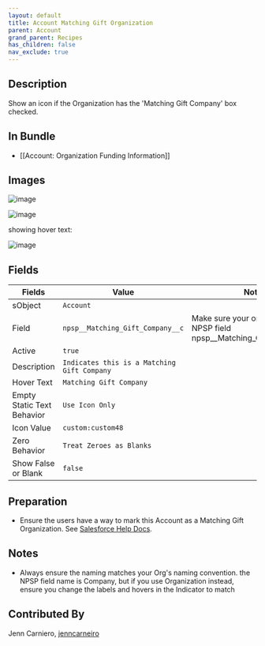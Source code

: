```yaml
---
layout: default
title: Account Matching Gift Organization
parent: Account
grand_parent: Recipes
has_children: false
nav_exclude: true
---
```


## Description

Show an icon if the Organization has the 'Matching Gift Company' box checked. 

## In Bundle

* [[Account: Organization Funding Information]]

## Images

![image](https://user-images.githubusercontent.com/71383648/228939160-ab8b532f-fd23-445e-b84c-816608f75431.png)


![image](https://user-images.githubusercontent.com/71383648/228938938-8cd3a7da-035f-4c72-9516-a0921aa67bf0.png)

showing hover text:

![image](https://user-images.githubusercontent.com/71383648/228938773-297a4b4f-9721-4486-87a4-b67ad217cc37.png)

## Fields

| Fields | Value | Notes |
|-----------|-----------|-----------|
|sObject|`Account`
|Field|`npsp__Matching_Gift_Company__c`|Make sure your org uses the NPSP field npsp__Matching_Gift_Company__c|
|Active|`true`
|Description|`Indicates this is a Matching Gift Company`
|Hover Text|`Matching Gift Company`
|Empty Static Text Behavior|`Use Icon Only`
|Icon Value|`custom:custom48`
|Zero Behavior|`Treat Zeroes as Blanks`
|Show False or Blank|`false`

## Preparation
* Ensure the users have a way to mark this Account as a Matching Gift Organization. See [Salesforce Help Docs](https://help.salesforce.com/s/articleView?id=sfdo.NPSP_Work_with_Matching_Gifts.htm&type=5).

## Notes

* Always ensure the naming matches your Org's naming convention. the NPSP field name is Company, but if you use Organization instead, ensure you change the labels and hovers in the Indicator to match

## Contributed By
Jenn Carniero, [jenncarneiro](https://github.com/jenncarneiro)


